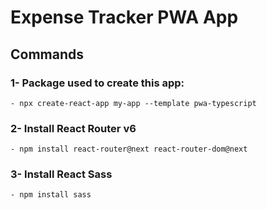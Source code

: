 # Expense Tracker PWA App

## Commands

### 1- Package used to create this app:
    - npx create-react-app my-app --template pwa-typescript
### 2- Install React Router v6
    - npm install react-router@next react-router-dom@next
### 3- Install React Sass
    - npm install sass
